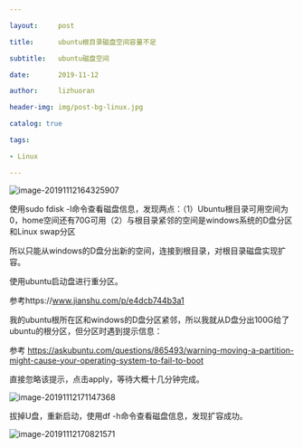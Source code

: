 ```yaml
---

layout:     post

title:      ubuntu根目录磁盘空间容量不足

subtitle:   ubuntu磁盘空间

date:       2019-11-12

author:     lizhuoran

header-img: img/post-bg-linux.jpg

catalog: true

tags:

- Linux

---
```


![image-20191112164325907](https://github.com/lizhuoranget/pictures/blob/master/image-20191112164325907.png)

使用sudo fdisk -l命令查看磁盘信息，发现两点：（1）Ubuntu根目录可用空间为0，home空间还有70G可用（2）与根目录紧邻的空间是windows系统的D盘分区和Linux swap分区

所以只能从windows的D盘分出新的空间，连接到根目录，对根目录磁盘实现扩容。

使用ubuntu启动盘进行重分区。

参考https://www.jianshu.com/p/e4dcb744b3a1

我的ubuntu根所在区和windows的D盘分区紧邻，所以我就从D盘分出100G给了ubuntu的根分区，但分区时遇到提示信息：

参考 https://askubuntu.com/questions/865493/warning-moving-a-partition-might-cause-your-operating-system-to-fail-to-boot

直接忽略该提示，点击apply，等待大概十几分钟完成。

![image-20191112171147368](https://github.com/lizhuoranget/pictures/blob/master/image-20191112171147368.png)

拔掉U盘，重新启动，使用df -h命令查看磁盘信息，发现扩容成功。

![image-20191112170821571](https://github.com/lizhuoranget/pictures/blob/master/image-20191112170821571.png)